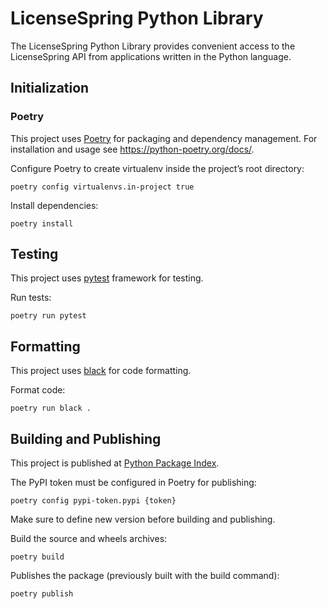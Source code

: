 # LicenseSpring Python Library

The LicenseSpring Python Library provides convenient access to the LicenseSpring API from
applications written in the Python language.

## Initialization

### Poetry

This project uses [Poetry](https://python-poetry.org/) for packaging and dependency management.
For installation and usage see https://python-poetry.org/docs/.

Configure Poetry to create virtualenv inside the project’s root directory: 
```
poetry config virtualenvs.in-project true
```

Install dependencies: 
```
poetry install
```

## Testing

This project uses [pytest](https://docs.pytest.org/en/7.1.x/) framework for testing.

Run tests: 
```
poetry run pytest
```

## Formatting

This project uses [black](https://github.com/psf/black) for code formatting.

Format code:
```
poetry run black .
```

## Building and Publishing

This project is published at [Python Package Index](https://pypi.org/).

The PyPI token must be configured in Poetry for publishing:
```
poetry config pypi-token.pypi {token}
```

Make sure to define new version before building and publishing.

Build the source and wheels archives:
```
poetry build
```

Publishes the package (previously built with the build command):
```
poetry publish
```